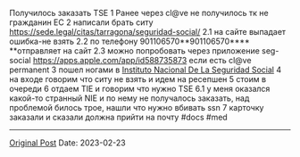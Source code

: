 Получилось заказать TSE
1 Ранее через cl@ve не получилось тк не гражданин ЕС
2 написали брать ситу https://sede.legal/citas/tarragona/seguridad-social/
2.1 на сайте выпадает ошибка-не взять
2.2 по телефону 901106570**901106570**** **отправляет на сайт
2.3 можно попробовать через приложение seg-social https://apps.apple.com/app/id588735873 если есть cl@ve permanent
3 пошел ногами в [Instituto Nacional De La Seguridad Social](https://maps.google.com/?q=Instituto%20Nacional%20De%20La%20Seguridad%20Social,%20Av.%20de%20Roma,%207,%20B,%2043005%20Tarragona&ftid=0x12a38b78f091ecef:0x195b7444db1d77d4&hl=en-RU&gl=ru&entry=gps&lucs=47063869,47062720&g_st=ic)
4 на входе говорим что ситу не взять и идем на ресепшен
5 стоим в очереди
6 отдаем TIE и говорим что нужно TSE
6.1 у меня оказался какой-то странный NIE и по нему не получалось заказать, над проблемой билось трое, нашли что нужно вбивать ssn
7 карточку заказали и сказали должна прийти на почту
#docs #med

---
[Original Post](https://t.me/lev2tarragona/977)
Date: 2023-02-23
